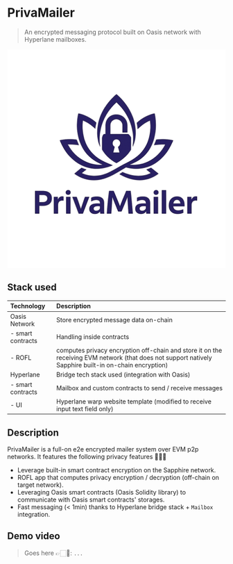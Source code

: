 # PrivaMailer

> An encrypted messaging protocol built on Oasis network with Hyperlane mailboxes.

![Logo PrivaMailer](./PrivaMailer-logo.png)

## Stack used

| Technology | Description |
|:-----------|:------------|
| Oasis Network | Store encrypted message data on-chain |
|   - smart contracts | Handling inside contracts |
|   - ROFL| computes privacy encryption off-chain and store it on the receiving EVM network (that does not support natively Sapphire built-in on-chain encryption) |
| Hyperlane | Bridge tech stack used (integration with Oasis) |
|   - smart contracts | Mailbox and custom contracts to send / receive messages |
|   - UI | Hyperlane warp website template (modified to receive input text field only) |

## Description 

PrivaMailer is a full-on e2e encrypted mailer system over EVM p2p networks. It features the following privacy features 🥷🏻✨

- Leverage built-in smart contract encryption on the Sapphire network.
- ROFL app that computes privacy encryption / decryption (off-chain on target network).
- Leveraging Oasis smart contracts (Oasis Solidity library) to communicate with Oasis smart contracts' storages.
- Fast messaging (< 1min) thanks to Hyperlane bridge stack + `Mailbox` integration.

## Demo video

> Goes here 👉🏻🎥: `...`



<!-- TODO: Mermaid chart -->